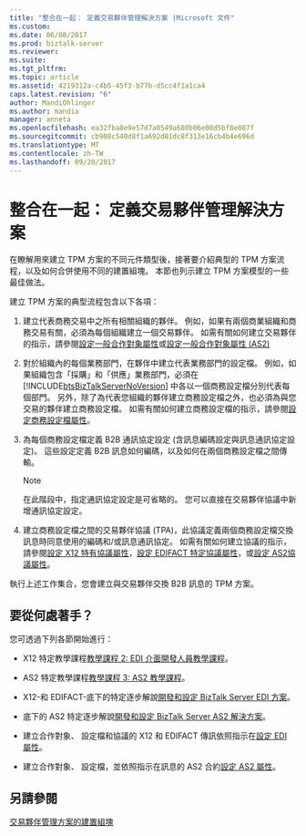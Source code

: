 ```yaml
---
title: "整合在一起： 定義交易夥伴管理解決方案 |Microsoft 文件"
ms.custom: 
ms.date: 06/08/2017
ms.prod: biztalk-server
ms.reviewer: 
ms.suite: 
ms.tgt_pltfrm: 
ms.topic: article
ms.assetid: 4219312a-c4b5-45f3-b77b-d5cc4f1a1ca4
caps.latest.revision: "6"
author: MandiOhlinger
ms.author: mandia
manager: anneta
ms.openlocfilehash: ea32fba8e9e57d7a0549a680b06e08d5bf8e087f
ms.sourcegitcommit: cb908c540d8f1a692d01dc8f313e16cb4b4e696d
ms.translationtype: MT
ms.contentlocale: zh-TW
ms.lasthandoff: 09/20/2017
---
```

# <a name="putting-it-all-together-defining-a-trading-partner-management-solution"></a>整合在一起： 定義交易夥伴管理解決方案
在瞭解用來建立 TPM 方案的不同元件類型後，接著要介紹典型的 TPM 方案流程，以及如何合併使用不同的建置組塊。 本節也列示建立 TPM 方案模型的一些最佳做法。  
  
 建立 TPM 方案的典型流程包含以下各項：  
  
1.  建立代表商務交易中之所有相關組織的夥伴。 例如，如果有兩個商業組織和商務交易有關，必須為每個組織建立一個交易夥伴。 如需有關如何建立交易夥伴的指示，請參閱[設定一般合作對象屬性](../core/configuring-general-party-properties.md)或[設定一般合作對象屬性 (AS2)](../core/configuring-general-party-properties-as2.md)  
  
2.  對於組織內的每個業務部門，在夥伴中建立代表業務部門的設定檔。 例如，如果組織包含「採購」和「供應」業務部門，必須在 [!INCLUDE[btsBizTalkServerNoVersion](../includes/btsbiztalkservernoversion-md.md)] 中各以一個商務設定檔分別代表每個部門。 另外，除了為代表您組織的夥伴建立商務設定檔之外，也必須為與您交易的夥伴建立商務設定檔。 如需有關如何建立商務設定檔的指示，請參閱[設定商務設定檔屬性](../core/configuring-business-profile-properties.md)。  
  
3.  為每個商務設定檔定義 B2B 通訊協定設定 (含訊息編碼設定與訊息通訊協定設定)。 這些設定定義 B2B 訊息如何編碼，以及如何在兩個商務設定檔之間傳輸。  
  
    > [!NOTE]
    >  在此階段中，指定通訊協定設定是可省略的。 您可以直接在交易夥伴協議中新增通訊協定設定。  
  
4.  建立商務設定檔之間的交易夥伴協議 (TPA)，此協議定義兩個商務設定檔交換訊息時同意使用的編碼和/或訊息通訊協定。 如需有關如何建立協議的指示，請參閱[設定 X12 特有協議屬性](../core/configuring-x12-specific-agreement-properties.md)，[設定 EDIFACT 特定協議屬性](../core/configuring-edifact-specific-agreement-properties.md)，或[設定 AS2協議屬性](../core/configuring-as2-agreement-properties.md)。  
  
 執行上述工作集合，您會建立與交易夥伴交換 B2B 訊息的 TPM 方案。  
  
## <a name="where-do-i-start"></a>要從何處著手？  
 您可透過下列各節開始進行：  
  
-   X12 特定教學課程[教學課程 2: EDI 介面開發人員教學課程](../core/tutorial-2-edi-interface-developer-tutorial.md)。  
  
-   AS2 特定教學課程[教學課程 3: AS2 教學課程](../core/tutorial-3-as2-tutorial.md)。  
  
-   X12-和 EDIFACT-底下的特定逐步解說[開發和設定 BizTalk Server EDI 方案](../core/developing-and-configuring-biztalk-server-edi-solutions.md)。  
  
-   底下的 AS2 特定逐步解說[開發和設定 BizTalk Server AS2 解決方案](../core/developing-and-configuring-biztalk-server-as2-solutions.md)。  
  
-   建立合作對象、 設定檔和協議的 X12 和 EDIFACT 傳訊依照指示在[設定 EDI 屬性](../core/configuring-edi-properties.md)。  
  
-   建立合作對象、 設定檔，並依照指示在訊息的 AS2 合約[設定 AS2 屬性](../core/configuring-as2-properties.md)。  
  
## <a name="see-also"></a>另請參閱  
 [交易夥伴管理方案的建置組塊](../core/building-blocks-of-a-trading-partner-management-solution.md)